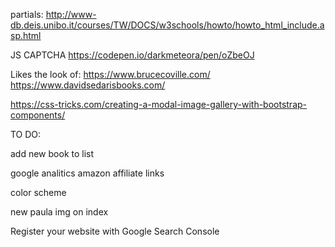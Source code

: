 

partials:
http://www-db.deis.unibo.it/courses/TW/DOCS/w3schools/howto/howto_html_include.asp.html

JS CAPTCHA
https://codepen.io/darkmeteora/pen/oZbeOJ

Likes the look of:
https://www.brucecoville.com/
https://www.davidsedarisbooks.com/

<!-- bootstrap modal carouse -->
https://css-tricks.com/creating-a-modal-image-gallery-with-bootstrap-components/

TO DO:
<!-- Lower img file size -->
<!-- accesibility -->
<!-- seo -->
add new book to list
<!-- LOGO? -->
<!-- cross browser consistency -->
google analitics
amazon affiliate links
<!-- pages for series -->
<!-- lightbox -->
<!-- apple tv on amber brown page -->
<!-- icons on every page -->
<!-- meta data on every page -->
<!-- scrollbar always visible on mobile -->
<!-- book mobile dropdown centered -->
color scheme
<!-- Captcha for contact page? -->
<!-- progressive image loading -->
<!-- typos -->
<!-- each page has a 'top' anchor tag -->
new paula img on index
<!-- download fonts? -->
<!-- Better Readme file -->
<!-- New Icon? -->
Register your website with Google Search Console
<!-- most popular books in allbooks carousel -->
<!-- CSS validation -->
<!-- HTML or XHTML validation -->
<!-- test all links -->







